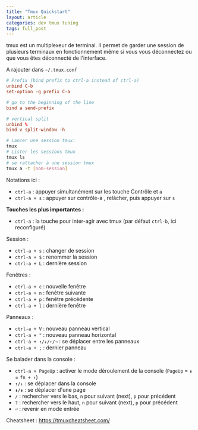 ```yaml
---
title: "Tmux Quickstart" 
layout: article
categories: dev tmux tuning 
tags: full_post
---
```


tmux est un multiplexeur de terminal. Il permet de garder une session de plusieurs terminaux en fonctionnement même si vous vous déconnectez ou que vous êtes déconnecté de l'interface.

<!--more-->
A rajouter dans `~/.tmux.conf`
```conf
# Prefix (bind prefix to ctrl-a instead of ctrl-a)
unbind C-b
set-option -g prefix C-a

# go to the beginning of the line
bind a send-prefix

# vertical split
unbind %
bind v split-window -h
```

```bash
# Lancer une session tmux:
tmux
# Lister les sessions tmux
tmux ls
# se rattacher à une session tmux
tmux a -t [nom-session]
```

Notations ici :
- `ctrl-a` : appuyer simultanément sur les touche Contrôle et `a` 
- `ctrl-a + s` : appuyer sur contrôle-a , relâcher, puis appuyer sur `s`

**Touches les plus importantes :**
- `ctrl-a` : la touche pour inter-agir avec tmux (par défaut `ctrl-b`, ici reconfiguré)

Session :

- `ctrl-a + s` : changer de session
- `ctrl-a + $` : renommer la session
- `ctrl-a + L` : dernière session

Fenêtres :

- `ctrl-a + c` : nouvelle fenêtre  
- `ctrl-a + n` : fenêtre suivante
- `ctrl-a + p` : fenêtre précédente
- `ctrl-a + l` : dernière fenêtre

Panneaux :

- `ctrl-a + V` : nouveau panneau vertical
- `ctrl-a + "` : nouveau panneau horizontal
- `ctrl-a + ↑/↓/←/→` : se déplacer entre les panneaux
- `ctrl-a + ;` : dernier panneau

Se balader dans la console :

- `ctrl-a + PageUp` : activer le mode déroulement de la console (`PageUp` = `⇞` = `fn + ↑`)
- `↑/↓` : se déplacer dans la console
- `⇞/⇟` : se déplacer d'une page
- `/` : rechercher vers le bas, `n` pour suivant (next), `p` pour précédent
- `?` : rechercher vers le haut, `n` pour suivant (next), `p` pour précédent
- `⏎` : revenir en mode entrée

Cheatsheet : <https://tmuxcheatsheet.com/>
